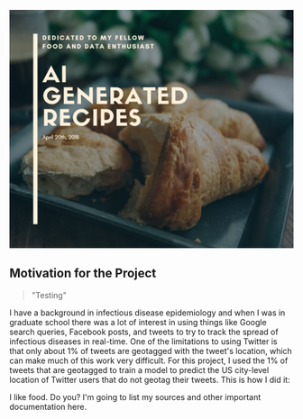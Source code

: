 ![header](img/header.jpg)

## Motivation for the Project

> "Testing"

I have a background in infectious disease epidemiology and when I was in graduate school there was a lot of interest in using things like Google search queries, Facebook posts, and tweets to try to track the spread of infectious diseases in real-time. One of the limitations to using Twitter is that only about 1% of tweets are geotagged with the tweet's location, which can make much of this work very difficult. For this project, I used the 1% of tweets that are geotagged to train a model to predict the US city-level location of Twitter users that do not geotag their tweets. This is how I did it:

I like food. Do you?
I'm going to list my sources and other important documentation here.

